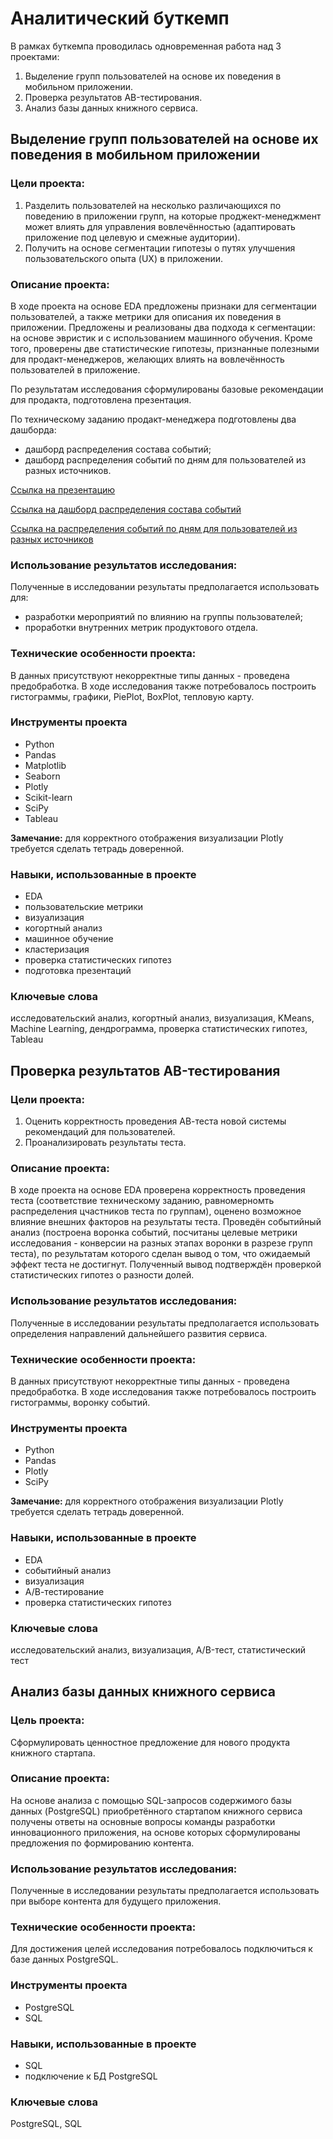 # Аналитический буткемп

В рамках буткемпа проводилась одновременная работа над 3 проектами:
1. Выделение групп пользователей на основе их поведения в мобильном приложении.
2. Проверка результатов AB-тестирования.
3. Анализ базы данных книжного сервиса.

## Выделение групп пользователей на основе их поведения в мобильном приложении


### Цели проекта:

1. Разделить пользователей на несколько различающихся по поведению в приложении групп, на которые проджект-менеджмент может влиять для управления вовлечённостью (адаптировать приложение под целевую и смежные аудитории).
2. Получить на основе сегментации гипотезы о путях улучшения пользовательского опыта (UX) в приложении.

### Описание проекта:

В ходе проекта на основе EDA предложены признаки для сегментации пользователей, а также метрики для описания их поведения в приложении. Предложены и реализованы два подхода к сегментации: на основе эвристик и с использованием машинного обучения. Кроме того, проверены две статистические гипотезы, признанные полезными для продакт-менеджеров, желающих влиять на вовлечённость пользователей в приложение. 

По результатам исследования сформулированы базовые рекомендации для продакта, подготовлена презентация. 

По техническому заданию продакт-менеджера подготовлены два дашборда:
- дашборд распределения состава событий;
- дашборд распределения событий по дням для пользователей из разных источников.

[Ссылка на презентацию](https://disk.yandex.ru/i/Yw0cfGV7yjYpog)

[Ссылка на дашборд распределения состава событий](https://public.tableau.com/views/UnwantedThings1/Dashboard1?:language=en-US&publish=yes&:display_count=n&:origin=viz_share_link)

[Ссылка на распределения событий по дням для пользователей из разных источников](https://public.tableau.com/views/UnwantedThings2/Dashboard1?:language=en-US&publish=yes&:display_count=n&:origin=viz_share_link)


### Использование результатов исследования:

Полученные в исследовании результаты предполагается использовать для:
- разработки мероприятий по влиянию на группы пользователей;
- проработки внутренних метрик продуктового отдела.


### Технические особенности проекта:

В данных присутствуют некорректные типы данных - проведена предобработка.
В ходе исследования также потребовалось построить гистограммы, графики, PiePlot, BoxPlot, тепловую карту.


### Инструменты проекта

- Python
- Pandas
- Matplotlib
- Seaborn
- Plotly
- Scikit-learn
- SciPy
- Tableau

**Замечание:** для корректного отображения визуализации Plotly требуется сделать тетрадь доверенной.


### Навыки, использованные в проекте

- EDA
- пользовательские метрики
- визуализация
- когортный анализ
- машинное обучение
- кластеризация
- проверка статистических гипотез
- подготовка презентаций


### Ключевые слова

исследовательский анализ, когортный анализ, визуализация, KMeans, Machine Learning, дендрограмма, проверка статистических гипотез, Tableau


## Проверка результатов AB-тестирования


### Цели проекта:

1. Оценить корректность проведения АВ-теста новой системы рекомендаций для пользователей.
2. Проанализировать результаты теста.

### Описание проекта:

В ходе проекта на основе EDA проверена корректность проведения теста (соответствие техническому заданию, равномерномть распределения цчастников теста по группам), оценено возможное влияние внешних факторов на результаты теста. Проведён событийный анализ (построена воронка событий, посчитаны целевые метрики исследования - конверсии на разных этапах воронки в разрезе групп теста), по результатам которого сделан вывод о том, что ожидаемый эффект теста не достигнут. Полученный вывод подтверждён проверкой статистических гипотез о разности долей.


### Использование результатов исследования:

Полученные в исследовании результаты предполагается использовать определения направлений дальнейшего развития сервиса.


### Технические особенности проекта:

В данных присутствуют некорректные типы данных - проведена предобработка.
В ходе исследования также потребовалось построить гистограммы, воронку событий.


### Инструменты проекта

- Python
- Pandas
- Plotly
- SciPy

**Замечание:** для корректного отображения визуализации Plotly требуется сделать тетрадь доверенной.


### Навыки, использованные в проекте

- EDA
- событийный анализ
- визуализация
- А/В-тестирование
- проверка статистических гипотез


### Ключевые слова

исследовательский анализ, визуализация, A/B-тест, статистический тест


## Анализ базы данных книжного сервиса


### Цель проекта: 

Сформулировать ценностное предложение для нового продукта книжного стартапа.


### Описание проекта:

На основе анализа с помощью SQL-запросов содержимого базы данных (PostgreSQL) приобретённого стартапом книжного сервиса получены ответы на основные вопросы команды разработки инновационного приложения, на основе которых сформулированы предложения по формированию контента.


### Использование результатов исследования:

Полученные в исследовании результаты предполагается использовать при выборе контента для будущего приложения.


### Технические особенности проекта:

Для достижения целей исследования потребовалось подключиться к базе данных PostgreSQL.


### Инструменты проекта

- PostgreSQL
- SQL


### Навыки, использованные в проекте

- SQL
- подключение к БД PostgreSQL


### Ключевые слова

PostgreSQL, SQL
